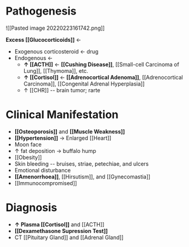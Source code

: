 # Pathogenesis

![[Pasted image 20220223161742.png]]

**Excess [[Glucocorticoids]]** ←
- Exogenous corticosteroid ← drug
- Endogenous ←
	- **↑ [[ACTH]]** ← **[[Cushing Disease]]**, [[Small-cell Carcinoma of Lung]], [[Thymoma]], etc.
	- **↑ [[Cortisol]]** ← **[[Adrenocortical Adenoma]]**, [[Adrenocortical Carcinoma]], [[Congenital Adrenal Hyperplasia]]
	- ↑ [[CHR]] -- brain tumor; rarte

# Clinical Manifestation
- **[[Osteoporosis]]** and **[[Muscle Weakness]]**
- **[[Hypertension]]** → Enlarged [[Heart]]
- Moon face
- ↑ fat deposition → buffalo hump
- [[Obesity]]
- Skin bleeding -- bruises, striae, petechiae, and ulcers
- Emotional disturbance
- **[[Amenorrhoea]]**, [[Hirsutism]], and [[Gynecomastia]]
- [[Immunocompromised]]

# Diagnosis
- **↑ Plasma [[Cortisol]]** and [[ACTH]]
- **[[Dexamethasone Supression Test]]**
- CT [[Pituitary Gland]] and [[Adrenal Gland]]

